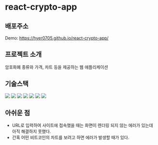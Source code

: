 # react-crypto-app

## 배포주소   

Demo: https://hyer0705.github.io/react-crypto-app/

## 프로젝트 소개   

암호화폐 종류와 가격, 차트 등을 제공하는 웹 애플리케이션

## 기술스택   

<img src="https://img.shields.io/badge/javascript-F7DF1E?style=for-the-badge&logo=javascript&logoColor=black"> <img src="https://img.shields.io/badge/react-61DAFB?style=for-the-badge&logo=react&logoColor=black"> <img src="https://img.shields.io/badge/TypeScript-007ACC?style=for-the-badge&logo=typescript&logoColor=white"> <img src="https://img.shields.io/badge/npm-CB3837?style=for-the-badge&logo=npm&logoColor=white"> <img src="https://img.shields.io/badge/visualstudiocode-007ACC?style=for-the-badge&logo=visualstudiocode&logoColor=white"> <img src="https://img.shields.io/badge/git-F05032?style=for-the-badge&logo=git&logoColor=white"> <img src="https://img.shields.io/badge/github-181717?style=for-the-badge&logo=github&logoColor=white">

## 아쉬운 점
- URL로 입력하여 사이트에 접속했을 때는 화면이 렌더링 되지 않는 에러가 있는데 아직 해결하지 못했다.
- 간혹 어떤 비트코인의 차트를 보려고 하면 에러가 발생할 때가 있다.
